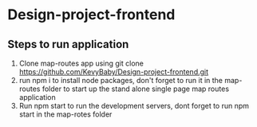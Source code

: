 # Design-project-frontend
## Steps to run application

1. Clone map-routes app using git clone https://github.com/KevyBaby/Design-project-frontend.git
2. run npm i to install node packages, don't forget to run it in the map-routes folder to start up the stand alone single page map routes application
3. Run npm start to run the development servers, dont forget to run npm start in the map-rotes folder

